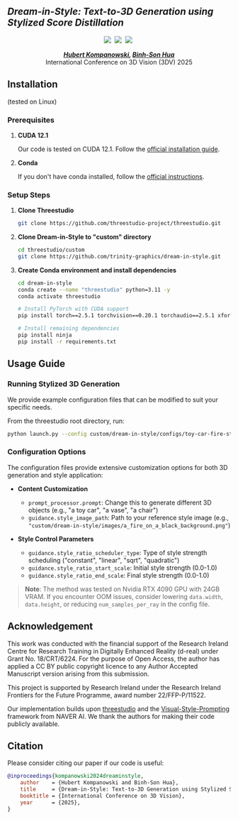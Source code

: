 ## ___***Dream-in-Style: Text-to-3D Generation using Stylized Score Distillation***___
<div align="center">

 <a href='https://arxiv.org/abs/2406.18581'><img src='https://img.shields.io/badge/arXiv-2406.18581-b31b1b.svg'></a>&nbsp;
 <a href='https://dream-in-style.github.io/'><img src='https://img.shields.io/badge/Project-Page-Green'></a>&nbsp;
 <a href='#citation'><img src='https://img.shields.io/badge/BibTex-Citation-blue.svg'></a>&nbsp;

_**[Hubert Kompanowski](https://kompanowski.com/), [Binh-Son Hua](https://sonhua.github.io/)**_
<br>
International Conference on 3D Vision (3DV) 2025
<br>

</div>


## Installation 
(tested on Linux)

### Prerequisites

1. **CUDA 12.1**
   
   Our code is tested on CUDA 12.1. Follow the [official installation guide](https://developer.nvidia.com/cuda-12-1-1-download-archive).

2. **Conda**
   
   If you don't have conda installed, follow the [official instructions](https://docs.conda.io/projects/conda/en/latest/user-guide/install/index.html).

### Setup Steps

1. **Clone Threestudio**

   ```bash
   git clone https://github.com/threestudio-project/threestudio.git
   ```

2. **Clone Dream-in-Style to "custom" directory**
   ```bash
   cd threestudio/custom
   git clone https://github.com/trinity-graphics/dream-in-style.git
   ```

3. **Create Conda environment and install dependencies**
   ```bash
   cd dream-in-style
   conda create --name "threestudio" python=3.11 -y
   conda activate threestudio
   
   # Install PyTorch with CUDA support
   pip install torch==2.5.1 torchvision==0.20.1 torchaudio==2.5.1 xformers --index-url https://download.pytorch.org/whl/cu121
   
   # Install remaining dependencies
   pip install ninja
   pip install -r requirements.txt
   ```

## Usage Guide

### Running Stylized 3D Generation

We provide example configuration files that can be modified to suit your specific needs.

From the threestudio root directory, run:

```bash
python launch.py --config custom/dream-in-style/configs/toy-car-fire-style-nfsd.yaml --train --gpu 0
```

### Configuration Options

The configuration files provide extensive customization options for both 3D generation and style application:

- **Content Customization**
  - `prompt_processor.prompt`: Change this to generate different 3D objects (e.g., "a toy car", "a vase", "a chair")
  - `guidance.style_image_path`: Path to your reference style image (e.g., `"custom/dream-in-style/images/a_fire_on_a_black_background.png"`)

- **Style Control Parameters**
  - `guidance.style_ratio_scheduler_type`: Type of style strength scheduling ("constant", "linear", "sqrt", "quadratic")
  - `guidance.style_ratio_start_scale`: Initial style strength (0.0-1.0)
  - `guidance.style_ratio_end_scale`: Final style strength (0.0-1.0)

> **Note**: The method was tested on Nvidia RTX 4090 GPU with 24GB VRAM. If you encounter OOM issues, consider lowering `data.width`, `data.height`, or reducing `num_samples_per_ray` in the config file.

## Acknowledgement
This work was conducted with the financial support of the Research Ireland Centre for Research Training in Digitally Enhanced Reality (d-real) under Grant No. 18/CRT/6224. For the purpose of Open Access, the author has applied a CC BY public copyright licence to any Author Accepted Manuscript version arising from this submission.

This project is supported by Research Ireland under the Research Ireland Frontiers for the Future Programme, award number 22/FFP-P/11522.

Our implementation builds upon [threestudio](https://github.com/threestudio-project/threestudio) and the [Visual-Style-Prompting](https://github.com/naver-ai/Visual-Style-Prompting) framework from NAVER AI. We thank the authors for making their code publicly available.

## Citation
Please consider citing our paper if our code is useful:
```bib
@inproceedings{kompanowski2024dreaminstyle,
    author    = {Hubert Kompanowski and Binh-Son Hua},
    title     = {Dream-in-Style: Text-to-3D Generation using Stylized Score Distillation},
    booktitle = {International Conference on 3D Vision},
    year      = {2025},
}
```